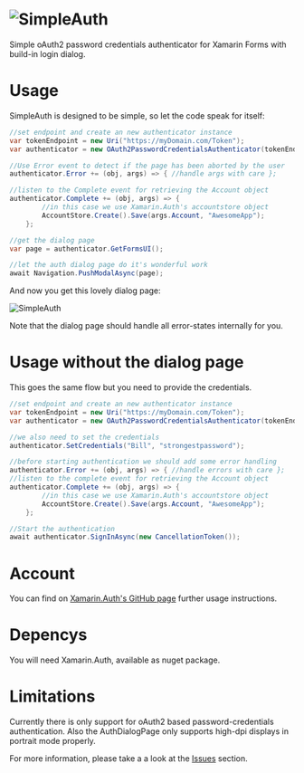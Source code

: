 # ![SimpleAuth](https://cloud.githubusercontent.com/assets/14140857/20651868/da1bd19e-b4ed-11e6-8ea4-a8065b89b576.png)
Simple oAuth2 password credentials authenticator for Xamarin Forms with build-in login dialog.

# Usage
SimpleAuth is designed to be simple, so let the code speak for itself:

```csharp
//set endpoint and create an new authenticator instance
var tokenEndpoint = new Uri("https://myDomain.com/Token");
var authenticator = new OAuth2PasswordCredentialsAuthenticator(tokenEndpoint);

//Use Error event to detect if the page has been aborted by the user
authenticator.Error += (obj, args) => { //handle args with care };

//listen to the Complete event for retrieving the Account object
authenticator.Complete += (obj, args) => { 
        //in this case we use Xamarin.Auth's accountstore object
        AccountStore.Create().Save(args.Account, "AwesomeApp");
    };

//get the dialog page
var page = authenticator.GetFormsUI();

//let the auth dialog page do it's wonderful work
await Navigation.PushModalAsync(page);
```
And now you get this lovely dialog page:

![SimpleAuth](http://i.giphy.com/eZlSFrTg9u6Bi.gif)

Note that the dialog page should handle all error-states internally for you.

# Usage without the dialog page

This goes the same flow but you need to provide the credentials.

```csharp
//set endpoint and create an new authenticator instance
var tokenEndpoint = new Uri("https://myDomain.com/Token");
var authenticator = new OAuth2PasswordCredentialsAuthenticator(tokenEndpoint);

//we also need to set the credentials
authenticator.SetCredentials("Bill", "strongestpassword");

//before starting authentication we should add some error handling
authenticator.Error += (obj, args) => { //handle errors with care };
//listen to the complete event for retrieving the Account object
authenticator.Complete += (obj, args) => { 
        //in this case we use Xamarin.Auth's accountstore object
        AccountStore.Create().Save(args.Account, "AwesomeApp");
    };

//Start the authentication
await authenticator.SignInAsync(new CancellationToken());
```

# Account
You can find on [Xamarin.Auth's GitHub page](https://github.com/xamarin/Xamarin.Auth/blob/master/GettingStarted.md) further usage instructions.

# Depencys
You will need Xamarin.Auth, available as nuget package.

# Limitations
Currently there is only support for oAuth2 based password-credentials authentication.
Also the AuthDialogPage only supports high-dpi displays in portrait mode properly.

For more information, please take a a look at the [Issues](https://github.com/rubit0/XamarinForms.SimpleAuth/issues) section.